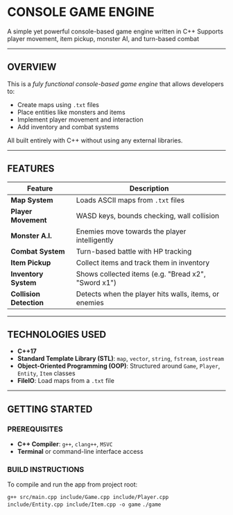 # CONSOLE GAME ENGINE

A simple yet powerful console-based game engine written in C++
Supports player movement, item pickup, monster AI, and turn-based combat

-------------------------------------------------------------------------

## OVERVIEW

This is a *fuly functional console-based game engine* that allows developers to:

 - Create maps using `.txt` files
 - Place entities like monsters and items
 - Implement player movement and interaction
 - Add inventory and combat systems

All built entirely with C++ without using any external libraries.

-------------------------------------------------------------------------

## FEATURES

| Feature | Description |
|---------|-------------|
| **Map System** | Loads ASCII maps from `.txt` files |
| **Player Movement** | WASD keys, bounds checking, wall collision |
| **Monster A.I.** | Enemies move towards the player intelligently |
| **Combat System** | Turn-based battle with HP tracking |
| **Item Pickup** | Collect items and track them in inventory |
| **Inventory System** | Shows collected items (e.g. "Bread x2", "Sword x1") |
| **Collision Detection** | Detects when the player hits walls, items, or enemies |

-------------------------------------------------------------------------

## TECHNOLOGIES USED

 - **C++17**
 - **Standard Template Library (STL)**: `map`, `vector`, `string`, `fstream`, `iostream`
 - **Object-Oriented Programming (OOP)**: Structured around `Game`, `Player`, `Entity`, `Item` classes
 - **FileIO**: Load maps from a `.txt` file

-------------------------------------------------------------------------

## GETTING STARTED

### PREREQUISITES

 - **C++ Compiler**: `g++`, `clang++`, `MSVC`
 - **Terminal** or command-line interface access

### BUILD INSTRUCTIONS

To compile and run the app from project root:

`g++ src/main.cpp include/Game.cpp include/Player.cpp include/Entity.cpp include/Item.cpp -o game`
`./game`
